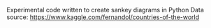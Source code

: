 Experimental code written to create sankey diagrams in Python
Data source: https://www.kaggle.com/fernandol/countries-of-the-world

